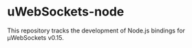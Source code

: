 # uWebSockets-node
This repository tracks the development of Node.js bindings for µWebSockets v0.15.

```javascript

```

